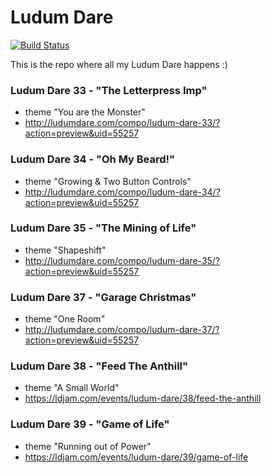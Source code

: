 # Ludum Dare

[![Build Status](https://travis-ci.org/StaNov/Ludum-Dare.svg?branch=master)](https://travis-ci.org/StaNov/Ludum-Dare)

This is the repo where all my Ludum Dare happens :)

### Ludum Dare 33 - "The Letterpress Imp"
* theme "You are the Monster"
* http://ludumdare.com/compo/ludum-dare-33/?action=preview&uid=55257

### Ludum Dare 34 - "Oh My Beard!"
* theme "Growing & Two Button Controls"
* http://ludumdare.com/compo/ludum-dare-34/?action=preview&uid=55257

### Ludum Dare 35 - "The Mining of Life"
* theme "Shapeshift"
* http://ludumdare.com/compo/ludum-dare-35/?action=preview&uid=55257

### Ludum Dare 37 - "Garage Christmas"
* theme "One Room"
* http://ludumdare.com/compo/ludum-dare-37/?action=preview&uid=55257

### Ludum Dare 38 - "Feed The Anthill"
* theme "A Small World"
* https://ldjam.com/events/ludum-dare/38/feed-the-anthill

### Ludum Dare 39 - "Game of Life"
* theme "Running out of Power"
* https://ldjam.com/events/ludum-dare/39/game-of-life
